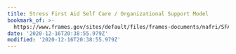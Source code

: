```yaml
---
title: Stress First Aid Self Care / Organizational Support Model
bookmark_of: >-
  https://www.frames.gov/sites/default/files/frames-documents/nafri/SFA.1_Stress_First_Aid_Overview_NCPTSD.pdf
date: '2020-12-16T20:38:55.979Z'
modified: '2020-12-16T20:38:55.979Z'
---
```

 
